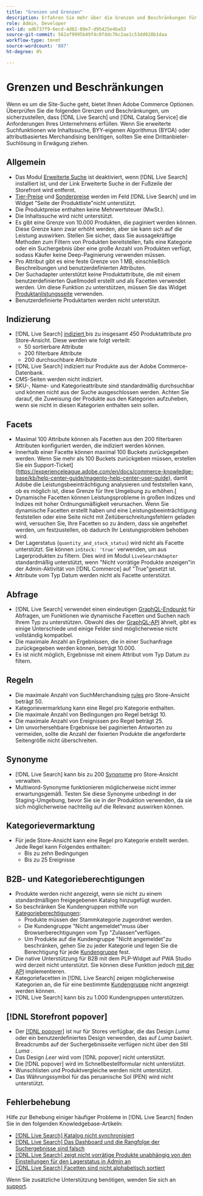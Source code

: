 ```yaml
---
title: "Grenzen und Grenzen"
description: Erfahren Sie mehr über die Grenzen und Beschränkungen für [!DNL Live Search] s, um sicherzustellen, dass sie den Anforderungen Ihres Unternehmens entsprechen.
role: Admin, Developer
exl-id: ad6737f9-6ecd-4d82-89e7-d95425e4ba53
source-git-commit: 562af9995b49f4c0fddc76c2ae1c53dd928b1daa
workflow-type: tm+mt
source-wordcount: '887'
ht-degree: 0%

---
```


# Grenzen und Beschränkungen

Wenn es um die Site-Suche geht, bietet Ihnen Adobe Commerce Optionen. Überprüfen Sie die folgenden Grenzen und Beschränkungen, um sicherzustellen, dass [!DNL Live Search] und [!DNL Catalog Service] die Anforderungen Ihres Unternehmens erfüllen. Wenn Sie erweiterte Suchfunktionen wie Inhaltssuche, BYY-eigenen Algorithmus (BYOA) oder attributbasiertes Merchandising benötigen, sollten Sie eine Drittanbieter-Suchlösung in Erwägung ziehen.

## Allgemein

- Das Modul [Erweiterte Suche](https://experienceleague.adobe.com/en/docs/commerce-admin/catalog/catalog/search/search) ist deaktiviert, wenn [!DNL Live Search] installiert ist, und der Link Erweiterte Suche in der Fußzeile der Storefront wird entfernt.
- [Tier-Preise](https://experienceleague.adobe.com/en/docs/commerce-admin/catalog/products/pricing/product-price-tier) und [Sonderpreise](https://experienceleague.adobe.com/en/docs/commerce-admin/catalog/products/pricing/product-price-special) werden im Feld [!DNL Live Search] und im Widget &quot;Seite der Produktliste&quot;nicht unterstützt.
- Die Produktpreise enthalten keine Mehrwertsteuer (MwSt.).
- Die Inhaltssuche wird nicht unterstützt.
- Es gibt eine Grenze von 10.000 Produkten, die paginiert werden können. Diese Grenze kann zwar erhöht werden, aber sie kann sich auf die Leistung auswirken. Stellen Sie sicher, dass Sie aussagekräftige Methoden zum Filtern von Produkten bereitstellen, falls eine Kategorie oder ein Suchergebnis über eine große Anzahl von Produkten verfügt, sodass Käufer keine Deep-Paginierung verwenden müssen.
- Pro Attribut gibt es eine feste Grenze von 1 MB, einschließlich Beschreibungen und benutzerdefinierten Attributen.
- Der Suchadapter unterstützt keine Produktattribute, die mit einem benutzerdefinierten Quellmodell erstellt und als Facetten verwendet werden. Um diese Funktion zu unterstützen, müssen Sie das Widget [Produktanlistungsseite](plp-styling.md) verwenden.
- Benutzerdefinierte Produktarten werden nicht unterstützt.

## Indizierung

- [!DNL Live Search] [ indiziert ](indexing.md) bis zu insgesamt 450 Produktattribute pro Store-Ansicht. Diese werden wie folgt verteilt:
   - 50 sortierbare Attribute
   - 200 filterbare Attribute
   - 200 durchsuchbare Attribute
- [!DNL Live Search] indiziert nur Produkte aus der Adobe Commerce-Datenbank.
- CMS-Seiten werden nicht indiziert.
- SKU-, Name- und Kategorieattribute sind standardmäßig durchsuchbar und können nicht aus der Suche ausgeschlossen werden. Achten Sie darauf, die Zuweisung der Produkte aus den Kategorien aufzuheben, wenn sie nicht in diesen Kategorien enthalten sein sollen.

## Facets

- Maximal 100 Attribute können als Facetten aus den 200 filterbaren Attributen konfiguriert werden, die indiziert werden können.
- Innerhalb einer Facette können maximal 100 Buckets zurückgegeben werden. Wenn Sie mehr als 100 Buckets zurückgeben müssen, erstellen Sie ein Support-Ticket](https://experienceleague.adobe.com/en/docs/commerce-knowledge-base/kb/help-center-guide/magento-help-center-user-guide), damit Adobe die Leistungsbeeinträchtigung analysieren und feststellen kann, ob es möglich ist, diese Grenze für Ihre Umgebung zu erhöhen.[
- Dynamische Facetten können Leistungsprobleme in großen Indizes und Indizes mit hoher Ordnungsmäßigkeit verursachen. Wenn Sie dynamische Facetten erstellt haben und eine Leistungsbeeinträchtigung feststellen oder eine Seite nicht mit Zeitüberschreitungsfehlern geladen wird, versuchen Sie, Ihre Facetten so zu ändern, dass sie angeheftet werden, um festzustellen, ob dadurch Ihr Leistungsproblem behoben wird.
- Der Lagerstatus (`quantity_and_stock_status`) wird nicht als Facette unterstützt. Sie können `inStock: 'true'` verwenden, um aus Lagerprodukten zu filtern. Dies wird im Modul `LiveSearchAdapter` standardmäßig unterstützt, wenn &quot;Nicht vorrätige Produkte anzeigen&quot;in der Admin-Aktivität von [!DNL Commerce] auf &quot;True&quot;gesetzt ist.
- Attribute vom Typ Datum werden nicht als Facette unterstützt.

## Abfrage

- [!DNL Live Search] verwendet einen eindeutigen [GraphQL-Endpunkt](https://developer.adobe.com/commerce/services/graphql/live-search/) für Abfragen, um Funktionen wie dynamische Facetten und Suchen nach Ihrem Typ zu unterstützen. Obwohl dies der [GraphQL-API](https://developer.adobe.com/commerce/webapi/graphql/) ähnelt, gibt es einige Unterschiede und einige Felder sind möglicherweise nicht vollständig kompatibel.
- Die maximale Anzahl an Ergebnissen, die in einer Suchanfrage zurückgegeben werden können, beträgt 10.000.
- Es ist nicht möglich, Ergebnisse mit einem Attribut vom Typ Datum zu filtern.

## Regeln

- Die maximale Anzahl von SuchMerchandising [rules](rules.md) pro Store-Ansicht beträgt 50.
- Kategorievermarktung kann eine Regel pro Kategorie enthalten.
- Die maximale Anzahl von Bedingungen pro Regel beträgt 10.
- Die maximale Anzahl von Ereignissen pro Regel beträgt 25.
- Um unvorhersehbare Ergebnisse bei paginierten Antworten zu vermeiden, sollte die Anzahl der fixierten Produkte die angeforderte Seitengröße nicht überschreiten.

## Synonyme

- [!DNL Live Search] kann bis zu 200 [Synonyme](synonyms.md) pro Store-Ansicht verwalten.
- Multiword-Synonyme funktionieren möglicherweise nicht immer erwartungsgemäß. Testen Sie diese Synonyme unbedingt in der Staging-Umgebung, bevor Sie sie in der Produktion verwenden, da sie sich möglicherweise nachteilig auf die Relevanz auswirken können.

## Kategorievermarktung

- Für jede Store-Ansicht kann eine Regel pro Kategorie erstellt werden. Jede Regel kann Folgendes enthalten:
   - Bis zu zehn Bedingungen
   - Bis zu 25 Ereignisse

## B2B- und Kategorieberechtigungen

- Produkte werden nicht angezeigt, wenn sie nicht zu einem standardmäßigen freigegebenen Katalog hinzugefügt wurden.
- So beschränken Sie Kundengruppen mithilfe von [Kategorieberechtigungen](https://experienceleague.adobe.com/en/docs/commerce-admin/catalog/categories/category-permissions):
   - Produkte müssen der Stammkategorie zugeordnet werden.
   - Die Kundengruppe &quot;Nicht angemeldet&quot;muss über Browserberechtigungen vom Typ &quot;Zulassen&quot;verfügen.
   - Um Produkte auf die Kundengruppe &quot;Nicht angemeldet&quot;zu beschränken, gehen Sie zu jeder Kategorie und legen Sie die Berechtigung für jede [Kundengruppe](https://experienceleague.adobe.com/en/docs/commerce-admin/b2b/shared-catalogs/catalog-shared-manage) fest.
- Die native Unterstützung für B2B mit dem PLP-Widget auf PWA Studio wird derzeit nicht unterstützt. Sie können diese Funktion jedoch [mit der API](install.md#pwa-support) implementieren.
- Kategoriefacetten in [!DNL Live Search] zeigen möglicherweise Kategorien an, die für eine bestimmte [Kundengruppe](https://experienceleague.adobe.com/en/docs/commerce-admin/b2b/shared-catalogs/catalog-shared-manage) nicht angezeigt werden können.
- [!DNL Live Search] kann bis zu 1.000 Kundengruppen unterstützen.

## [!DNL Storefront popover]

- Der [[!DNL popover]](storefront-popover.md) ist nur für Stores verfügbar, die das Design *Luma* oder ein benutzerdefiniertes Design verwenden, das auf *Luma* basiert. Breadcrumbs auf der Suchergebnisseite verfügen nicht über den Stil *Luma* .
- Das Design *Leer* wird vom [!DNL popover] nicht unterstützt.
- Die [!DNL popover] wird im Schnellbestellformular nicht unterstützt.
- Wunschlisten und Produktvergleiche werden nicht unterstützt.
- Das Währungssymbol für das peruanische Sol (PEN) wird nicht unterstützt.

## Fehlerbehebung

Hilfe zur Behebung einiger häufiger Probleme in [!DNL Live Search] finden Sie in den folgenden Knowledgebase-Artikeln:

- [[!DNL Live Search] Katalog nicht synchronisiert](https://experienceleague.adobe.com/en/docs/commerce-knowledge-base/kb/troubleshooting/miscellaneous/live-search-catalog-data-sync)
- [[!DNL Live Search] Das Dashboard und die Rangfolge der Suchergebnisse sind falsch](https://experienceleague.adobe.com/en/docs/commerce-knowledge-base/kb/troubleshooting/miscellaneous/live-search-dashboard-ranking-incorrect)
- [[!DNL Live Search] zeigt nicht vorrätige Produkte unabhängig von den Einstellungen für den Lagerstatus in Admin an](https://experienceleague.adobe.com/en/docs/commerce-knowledge-base/kb/troubleshooting/miscellaneous/live-search-displays-out-of-stock-products)
- [[!DNL Live Search] Facetten sind nicht alphabetisch sortiert](https://experienceleague.adobe.com/en/docs/commerce-knowledge-base/kb/troubleshooting/miscellaneous/live-search-facets-not-sorted)

Wenn Sie zusätzliche Unterstützung benötigen, wenden Sie sich an [support](https://experienceleague.adobe.com/en/docs/commerce-knowledge-base/kb/help-center-guide/magento-help-center-user-guide).

